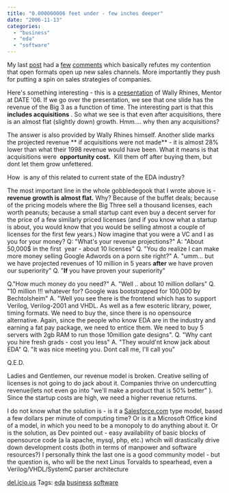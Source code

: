 ```yaml
---
title: "0.000000006 feet under - few inches deeper"
date: "2006-11-13"
categories: 
  - "business"
  - "eda"
  - "software"
---
```


My last [post](http://sandeep.wordpress.com/2006/11/08/0000000006-feet-under/) had a [few](http://sandeep.wordpress.com/2006/11/08/0000000006-feet-under/#comment-379) [comments](http://sandeep.wordpress.com/2006/11/08/0000000006-feet-under/#comment-382) which basically refutes my contention that open formats open up new sales channels. More importantly they push for putting a spin on sales strategies of companies.

Here's something interesting - this is a [presentation](http://www.mentor.com/company/industry_keynotes/upload/wcr_date0306.pdf) of Wally Rhines, Mentor at DATE '06. If we go over the presentation, we see that one slide has the revenue of the Big 3 as a function of time. The interesting part is that this **includes acquisitions** . So what we see is that even after acquisitions, there is an almost flat (slightly down) growth. Hmm.... why then any acquisitions?

The answer is also provided by Wally Rhines himself. Another slide marks the projected revenue ** if acquisitions were not made** - it is almost 28% lower than what their 1998 revenue would have been. What it means is that acquisitions were  **opportunity cost.**  Kill them off after buying them, but dont let them grow unfettered.

How  is any of this related to current state of the EDA industry?

The most important line in the whole gobbledegook that I wrote above is - **revenue growth is almost flat.** Why? Because of the buffet deals; because of the pricing models where the Big Three sell a thousand licenses, each worth peanuts; because a small startup cant even buy a decent server for the price of a few similarly priced licenses (and if you know what a startup is about, you would know that you would be selling atmost a couple of licenses for the first few years.) Now imagine that you were a VC and I as you for your money? Q: "What's your revenue projections?" A: "About 50,000$ in the first  year - about 10 licenses" Q. "You do realize I can make more money selling Google Adwords on a porn site right?" A. "umm... but we have projected revenues of 10 million in 5 years **after** we have proven our superiority" Q. "**If** you have proven your superiority"

Q."How much money do you need?" A. "Well .. about 10 million dollars" Q. "10 million !!! whatever for? Google was bootstrapped for 100,000 by Bechtolsheim" A. "Well you see there is the frontend which has to support Verilog, Verilog-2001 and VHDL. As well as a few esoteric library, power, timing formats. We need to buy the, since there is no opensource alternative. Again, since the people who know EDA are in the industry and earning a fat pay package, we need to entice them. We need to buy 5 servers with 2gb RAM to run those 10million gate designs". Q. "Why cant you hire fresh grads - cost you less" A. "They would'nt know jack about EDA" Q. "It was nice meeting you. Dont call me, I'll call you"

Q.E.D.

Ladies and Gentlemen, our revenue model is broken. Creative selling of licenses is not going to do jack about it. Companies thrive on undercutting revenue(lets not even go into "we'll make a product that is 50% better" ). Since the startup costs are high, we need a higher revenue returns.

I do not know what the solution is - is it a [Salesforce.com](http://Salesforce.com) type model, based a few dollars per minute of computing time? Or is it a Microsoft Office kind of a model, in which you need to be a monopoly to do anything about it. Or is the solution, as Dev pointed out - easy availability of basic blocks of opensource code (a la apache, mysql, php, etc.) whcih will drastically drive down development costs (both in terms of manpower and software resources?) I personally think the last one is a good community model - but the question is, who will be the next Linus Torvalds to spearhead, even a Verilog/VHDL/SystemC parser architecture

[del.icio.us](http://del.icio.us) Tags: [eda](http://del.icio.us/sss8ue/eda) [business](http://del.icio.us/sss8ue/business) [software](http://del.icio.us/sss8ue/software)
